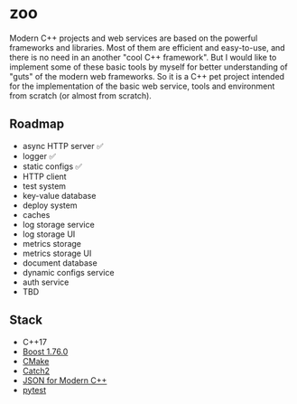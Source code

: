 # zoo

Modern C++ projects and web services are based on the powerful frameworks and libraries. 
Most of them are efficient and easy-to-use, and there is no need in an another "cool C++ framework". 
But I would like to implement some of these basic tools by myself for better understanding of "guts" of the modern web frameworks.
So it is a C++ pet project intended for the implementation of the basic web service, tools and environment from scratch (or almost from scratch).

## Roadmap
- async HTTP server :white_check_mark:
- logger :white_check_mark:
- static configs :white_check_mark:
- HTTP client
- test system
- key-value database
- deploy system
- caches
- log storage service
- log storage UI
- metrics storage
- metrics storage UI
- document database
- dynamic configs service
- auth service
- TBD

## Stack
- C++17
- [Boost 1.76.0](https://www.boost.org/)
- [CMake](https://cmake.org/)
- [Catch2](https://github.com/catchorg/Catch2)
- [JSON for Modern C++](https://github.com/nlohmann/json)
- [pytest](https://docs.pytest.org/)
